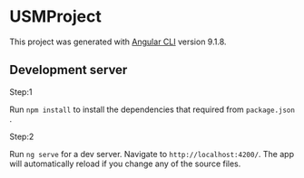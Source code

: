 # USMProject

This project was generated with [Angular CLI](https://github.com/angular/angular-cli) version 9.1.8.

## Development server

Step:1 

Run `npm install` to install the dependencies that required from `package.json `.

Step:2

Run `ng serve` for a dev server. Navigate to `http://localhost:4200/`. The app will automatically reload if you change any of the source files.
